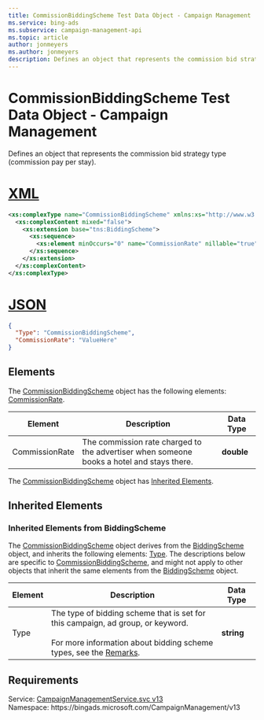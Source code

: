 ```yaml
---
title: CommissionBiddingScheme Test Data Object - Campaign Management
ms.service: bing-ads
ms.subservice: campaign-management-api
ms.topic: article
author: jonmeyers
ms.author: jonmeyers
description: Defines an object that represents the commission bid strategy type (commission pay per stay test).
---
```

# CommissionBiddingScheme Test Data Object - Campaign Management
Defines an object that represents the commission bid strategy type (commission pay per stay).

# [XML](#tab/xml)

```xml
<xs:complexType name="CommissionBiddingScheme" xmlns:xs="http://www.w3.org/2001/XMLSchema">
  <xs:complexContent mixed="false">
    <xs:extension base="tns:BiddingScheme">
      <xs:sequence>
        <xs:element minOccurs="0" name="CommissionRate" nillable="true" type="xs:double" />
      </xs:sequence>
    </xs:extension>
  </xs:complexContent>
</xs:complexType>
```

# [JSON](#tab/json)

```json
{
  "Type": "CommissionBiddingScheme",
  "CommissionRate": "ValueHere"
}
```

## <a name="elements"></a>Elements

The [CommissionBiddingScheme](commissionbiddingscheme.md) object has the following elements: [CommissionRate](#commissionrate).

|Element|Description|Data Type|
|-----------|---------------|-------------|
|<a name="commissionrate"></a>CommissionRate|The commission rate charged to the advertiser when someone books a hotel and stays there.|**double**|

The [CommissionBiddingScheme](commissionbiddingscheme.md) object has [Inherited Elements](#inheritedelements).

## <a name="inheritedelements"></a>Inherited Elements

### <a name="inheritedelementsbiddingscheme"></a>Inherited Elements from BiddingScheme
The [CommissionBiddingScheme](commissionbiddingscheme.md) object derives from the [BiddingScheme](biddingscheme.md) object, and inherits the following elements: [Type](#type). The descriptions below are specific to [CommissionBiddingScheme](commissionbiddingscheme.md), and might not apply to other objects that inherit the same elements from the [BiddingScheme](biddingscheme.md) object.  

|Element|Description|Data Type|
|-----------|---------------|-------------|
|<a name="type"></a>Type|The type of bidding scheme that is set for this campaign, ad group, or keyword. <br/><br/>For more information about bidding scheme types, see the [Remarks](biddingscheme.md#remarks).|**string**|

## Requirements
Service: [CampaignManagementService.svc v13](https://campaign.api.bingads.microsoft.com/Api/Advertiser/CampaignManagement/v13/CampaignManagementService.svc)  
Namespace: https\://bingads.microsoft.com/CampaignManagement/v13  

